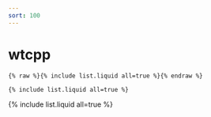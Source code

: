 ```yaml
---
sort: 100
---
```


# wtcpp

```
{% raw %}{% include list.liquid all=true %}{% endraw %}

{% include list.liquid all=true %}
```

{% include list.liquid all=true %}
